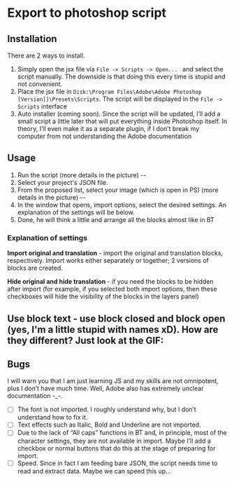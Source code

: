 # Export to photoshop script

## Installation

There are 2 ways to install.

1. Simply open the jsx file via `File -> Scripts -> Open... ` and select the script manually. The downside is that doing this every time is stupid and not convenient.
2. Place the jsx file in `Disk:\Program Files\Adobe\Adobe Photoshop [Version]]\Presets\Scripts`. The script will be displayed in the `File -> Scripts` interface
3. Auto installer (coming soon). Since the script will be updated, I’ll add a small script a little later that will put everything inside Photoshop itself. In theory, I’ll even make it as a separate plugin, if I don’t break my computer from not understanding the Adobe documentation

## Usage

1. Run the script (more details in the picture)
--
2. Select your project's JSON file.
3. From the proposed list, select your image (which is open in PS) (more details in the picture)
--
4. In the window that opens, import options, select the desired settings. An explanation of the settings will be below.
5. Done, he will think a little and arrange all the blocks almost like in BT

### Explanation of settings

**Import original and translation** - import the original and translation blocks, respectively. Import works either separately or together; 2 versions of blocks are created.

**Hide original and hide translation** - if you need the blocks to be hidden after import (for example, if you selected both import options, then these checkboxes will hide the visibility of the blocks in the layers panel)

**Use block text** - use block closed and block open (yes, I'm a little stupid with names xD). How are they different?
Just look at the GIF:
--

## Bugs

I will warn you that I am just learning JS and my skills are not omnipotent, plus I don’t have much time. Well, Adobe also has extremely unclear documentation -_-.

- [ ] The font is not imported. I roughly understand why, but I don’t understand how to fix it.
- [ ] Text effects such as Italic, Bold and Underline are not imported.
- [ ] Due to the lack of “All caps” functions in BT and, in principle, most of the character settings, they are not available in import. Maybe I’ll add a checkbox or normal buttons that do this at the stage of preparing for import.
- [ ] Speed. Since in fact I am feeding bare JSON, the script needs time to read and extract data. Maybe we can speed this up...
